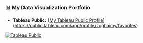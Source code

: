 ### 📊 My Data Visualization Portfolio

* **Tableau Public:** [[My Tableau Public Profile](YOUR_TABLEAU_PUBLIC_URL_HERE)](https://public.tableau.com/app/profile/zoghaimy/favorites)

[![Tableau Public](https://img.shields.io/badge/Tableau%20Public-E97627?style=for-the-badge&logo=Tableau&logoColor=white)](YOUR_TABLEAU_PUBLIC_URL_HERE)
